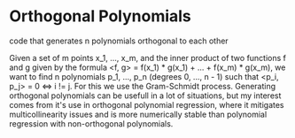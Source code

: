# Orthogonal Polynomials
code that generates n polynomials orthogonal to each other 

Given a set of m points x_1, ..., x_m, and the inner product of two functions f and g given by the formula <f, g> = f(x_1) * g(x_1) + ... + f(x_m) * g(x_m), we want to find n polynomials p_1, ..., p_n (degrees 0, ..., n - 1) such that <p_i, p_j> = 0 <=> i != j. For this we use the Gram-Schmidt process. Generating orthogonal polynomials can be usefull in a lot of situations, but my interest comes from it's use in orthogonal polynomial regression, where it mitigates multicollinearity issues and is more numerically stable than polynomial regression with non-orthogonal polynomials.
